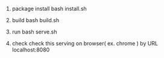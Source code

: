1. package install
  bash install.sh

2. build
  bash build.sh

3. run
  bash serve.sh

4. check
  check this serving on browser( ex. chrome ) by URL localhost:8080
    
